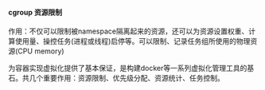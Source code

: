#### cgroup 资源限制

作用：不仅可以限制被namespace隔离起来的资源，还可以为资源设置权重、计算使用量、操控任务(进程或线程)启停等。可以限制、记录任务组所使用的物理资源(CPU memory)

为容器实现虚拟化提供了基本保证，是构建docker等一系列虚拟化管理工具的基石。共几个重要作用：资源限制、优先级分配、资源统计、任务控制。
